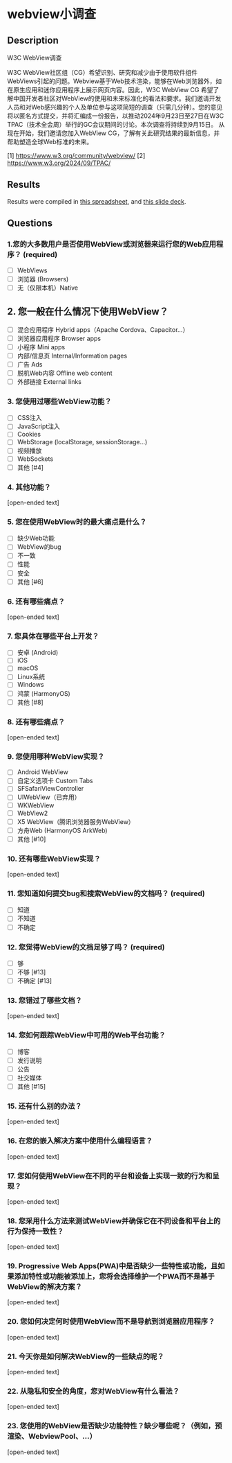 # webview小调查 #

## Description 

W3C WebView调查

W3C WebView社区组（CG）希望识别、研究和减少由于使用软件组件WebViews引起的问题。Webview基于Web技术渲染，能够在Web浏览器外，如在原生应用和迷你应用程序上展示网页内容。因此，W3C WebView CG 希望了解中国开发者社区对WebView的使用和未来标准化的看法和要求。我们邀请开发人员和对Web感兴趣的个人及单位参与这项简短的调查（只需几分钟）。您的意见将以匿名方式提交，并将汇编成一份报告，以推动2024年9月23日至27日在W3C TPAC（技术全会周）举行的GC会议期间的讨论。本次调查将持续到9月15日。 
从现在开始，我们邀请您加入WebView CG，了解有关此研究结果的最新信息，并帮助塑造全球Web标准的未来。

[1] https://www.w3.org/community/webview/
[2] https://www.w3.org/2024/09/TPAC/


## Results

Results were compiled in [this spreadsheet](https://docs.google.com/spreadsheets/d/1rQJvdic9ZxqA7XINkNq5t1sIsexfZegfG5d_zu2UeLk/edit?usp=drive_link), and [this slide deck](./results_survey_cn/index.html).


## Questions

### 1.您的大多数用户是否使用WebView或浏览器来运行您的Web应用程序？ (required)

- [ ] WebViews
- [ ] 浏览器 (Browsers)
- [ ] 无（仅限本机）Native

## 2. 您一般在什么情况下使用WebView？ 

- [ ] 混合应用程序 Hybrid apps（Apache Cordova、Capacitor...）
- [ ] 浏览器应用程序 Browser apps
- [ ] 小程序 Mini apps
- [ ] 内部/信息页 Internal/Information pages
- [ ] 广告 Ads
- [ ] 脱机Web内容 Offline web content
- [ ] 外部链接 External links

### 3. 您使用过哪些WebView功能？

- [ ] CSS注入 
- [ ] JavaScript注入
- [ ] Cookies
- [ ] WebStorage (localStorage, sessionStorage...)
- [ ] 视频播放
- [ ] WebSockets
- [ ] 其他 [#4]

### 4. 其他功能？

[open-ended text]

### 5. 您在使用WebView时的最大痛点是什么？ 

- [ ] 缺少Web功能
- [ ] WebView的bug
- [ ] 不一致
- [ ] 性能
- [ ] 安全
- [ ] 其他 [#6]

### 6. 还有哪些痛点？

[open-ended text]


### 7. 您具体在哪些平台上开发？

- [ ] 安卓 (Android)
- [ ] iOS
- [ ] macOS
- [ ] Linux系统
- [ ] Windows
- [ ] 鸿蒙 (HarmonyOS)
- [ ] 其他 [#8]

### 8. 还有哪些痛点？

[open-ended text]

### 9. 您使用哪种WebView实现？

- [ ] Android WebView
- [ ] 自定义选项卡 Custom Tabs
- [ ] SFSafariViewController
- [ ] UIWebView（已弃用）
- [ ] WKWebView
- [ ] WebView2
- [ ] X5 WebView（腾讯浏览器服务WebView）
- [ ] 方舟Web (HarmonyOS ArkWeb)
- [ ] 其他 [#10]

### 10. 还有哪些WebView实现？

[open-ended text]

### 11. 您知道如何提交bug和搜索WebView的文档吗？ (required)

- [ ] 知道
- [ ] 不知道
- [ ] 不确定

### 12. 您觉得WebView的文档足够了吗？ (required)

- [ ] 够
- [ ] 不够 [#13]
- [ ] 不确定 [#13]

### 13. 您错过了哪些文档？

[open-ended text]


### 14. 您如何跟踪WebView中可用的Web平台功能？

- [ ] 博客
- [ ] 发行说明
- [ ] 公告
- [ ] 社交媒体
- [ ] 其他 [#15]

### 15. 还有什么别的办法？

[open-ended text]


### 16. 在您的嵌入解决方案中使用什么编程语言？

[open-ended text]


### 17. 您如何使用WebView在不同的平台和设备上实现一致的行为和呈现？ 

[open-ended text]


### 18. 您采用什么方法来测试WebView并确保它在不同设备和平台上的行为保持一致性？

[open-ended text]


### 19. Progressive Web Apps(PWA)中是否缺少一些特性或功能，且如果添加特性或功能被添加上，您将会选择维护一个PWA而不是基于WebView的解决方案？

[open-ended text]


### 20. 您如何决定何时使用WebView而不是导航到浏览器应用程序？

[open-ended text]


### 21. 今天你是如何解决WebView的一些缺点的呢？

[open-ended text]


### 22. 从隐私和安全的角度，您对WebView有什么看法？

[open-ended text]


### 23. 您使用的WebView是否缺少功能特性？缺少哪些呢？（例如，预渲染、WebviewPool、...）

[open-ended text]


